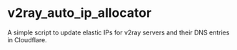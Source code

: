 # v2ray_auto_ip_allocator
A simple script to update elastic IPs for v2ray servers and their DNS entries in Cloudflare.
